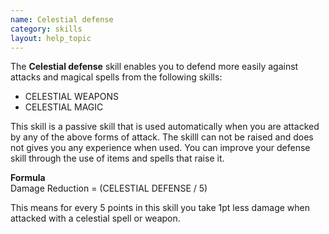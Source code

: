 ```yaml
---
name: Celestial defense
category: skills
layout: help_topic
---
```

The **Celestial defense** skill enables you to defend more easily against attacks and magical spells from the following skills:

*   CELESTIAL WEAPONS
*   CELESTIAL MAGIC

This skill is a passive skill that is used automatically when you are attacked by any of the above forms of attack. The skilll can not be raised and does not gives you any experience when used. You can improve your defense skill through the use of items and spells that raise it.

**Formula**  
Damage Reduction = (CELESTIAL DEFENSE / 5)  
  
This means for every 5 points in this skill you take 1pt less damage when attacked with a celestial spell or weapon.